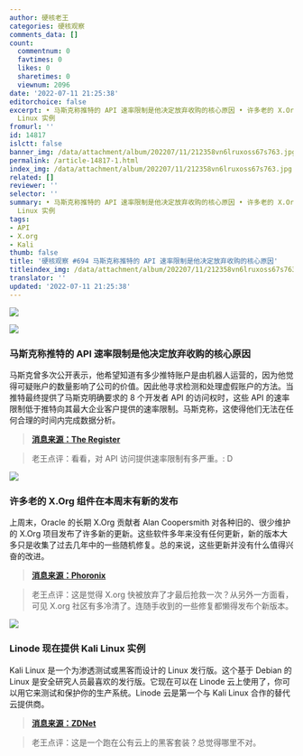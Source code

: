 ```yaml
---
author: 硬核老王
categories: 硬核观察
comments_data: []
count:
  commentnum: 0
  favtimes: 0
  likes: 0
  sharetimes: 0
  viewnum: 2096
date: '2022-07-11 21:25:38'
editorchoice: false
excerpt: • 马斯克称推特的 API 速率限制是他决定放弃收购的核心原因 • 许多老的 X.Org 组件在本周末有新的发布 • Linode 现在提供 Kali
  Linux 实例
fromurl: ''
id: 14817
islctt: false
banner_img: /data/attachment/album/202207/11/212358vn6lruxoss67s763.jpg
permalink: /article-14817-1.html
index_img: /data/attachment/album/202207/11/212358vn6lruxoss67s763.jpg
related: []
reviewer: ''
selector: ''
summary: • 马斯克称推特的 API 速率限制是他决定放弃收购的核心原因 • 许多老的 X.Org 组件在本周末有新的发布 • Linode 现在提供 Kali
  Linux 实例
tags:
- API
- X.org
- Kali
thumb: false
title: '硬核观察 #694 马斯克称推特的 API 速率限制是他决定放弃收购的核心原因'
titleindex_img: /data/attachment/album/202207/11/212358vn6lruxoss67s763.jpg
translator: ''
updated: '2022-07-11 21:25:38'
---
```


![](/data/attachment/album/202207/11/212358vn6lruxoss67s763.jpg)


![](/data/attachment/album/202207/11/212431w04yn4yxkd7qy3gx.jpg)


### 马斯克称推特的 API 速率限制是他决定放弃收购的核心原因


马斯克曾多次公开表示，他希望知道有多少推特账户是由机器人运营的，因为他觉得可疑账户的数量影响了公司的价值。因此他寻求检测和处理虚假账户的方法。当推特最终提供了马斯克明确要求的 8 个开发者 API 的访问权时，这些 API 的速率限制低于推特向其最大企业客户提供的速率限制。马斯克称，这使得他们无法在任何合理的时间内完成数据分析。



> 
> **[消息来源：The Register](https://www.theregister.com/2022/07/11/twitter_apis_elon_musk_acquisition/)**
> 
> 
> 



> 
> 老王点评：看看，对 API 访问提供速率限制有多严重。: D
> 
> 
> 


![](/data/attachment/album/202207/11/212445gddqc9b4di7fjcvt.jpg)


### 许多老的 X.Org 组件在本周末有新的发布


上周末，Oracle 的长期 X.Org 贡献者 Alan Coopersmith 对各种旧的、很少维护的 X.Org 项目发布了许多新的更新。这些软件多年来没有任何更新，新的版本大多只是收集了过去几年中的一些随机修复。总的来说，这些更新并没有什么值得兴奋的改进。



> 
> **[消息来源：Phoronix](https://www.phoronix.com/scan.php?page=news_item&px=Xorg-July-2022-Update)**
> 
> 
> 



> 
> 老王点评：这是觉得 X.org 快被放弃了才最后抢救一次？从另外一方面看，可见 X.org 社区有多冷清了。连随手收到的一些修复都懒得发布个新版本。
> 
> 
> 


![](/data/attachment/album/202207/11/212520uet2trznuivtrriv.jpg)


### Linode 现在提供 Kali Linux 实例


Kali Linux 是一个为渗透测试或黑客而设计的 Linux 发行版。这个基于 Debian 的 Linux 是安全研究人员最喜欢的发行版。它现在可以在 Linode 云上使用了，你可以用它来测试和保护你的生产系统。Linode 云是第一个与 Kali Linux 合作的替代云提供商。



> 
> **[消息来源：ZDNet](https://www.zdnet.com/article/akamai-linode-now-offers-kali-linux-instances/)**
> 
> 
> 



> 
> 老王点评：这是一个跑在公有云上的黑客套装？总觉得哪里不对。
> 
> 
>
